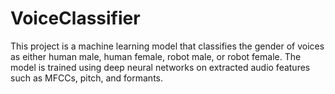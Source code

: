 # VoiceClassifier
This project is a machine learning model that classifies the gender of voices as either human male, human female, robot male, or robot female. The model is trained using deep neural networks on extracted audio features such as MFCCs, pitch, and formants.
